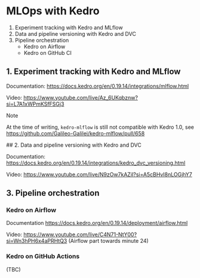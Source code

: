 # MLOps with Kedro

1. Experiment tracking with Kedro and MLflow
2. Data and pipeline versioning with Kedro and DVC
3. Pipeline orchestration
   - Kedro on Airflow
   - Kedro on GitHub CI

## 1. Experiment tracking with Kedro and MLflow

Documentation: https://docs.kedro.org/en/0.19.14/integrations/mlflow.html

Video: https://www.youtube.com/live/Az_6UKqbznw?si=L7A1xWPmKSfFSGj3

> [!NOTE]
> At the time of writing, `kedro-mlflow` is still not compatible with Kedro 1.0,
> see https://github.com/Galileo-Galilei/kedro-mlflow/pull/658

## 2. Data and pipeline versioning with Kedro and DVC

Documentation: https://docs.kedro.org/en/0.19.14/integrations/kedro_dvc_versioning.html

Video: https://www.youtube.com/live/N9zOw7kAZiI?si=A5cBHvI8nLOGjhY7

## 3. Pipeline orchestration

### Kedro on Airflow

Documentation https://docs.kedro.org/en/0.19.14/deployment/airflow.html

Video: https://www.youtube.com/live/C4N71-NtY00?si=Wn3hPH6x4aPRHtQ3 (Airflow part towards minute 24)

### Kedro on GitHub Actions

(TBC)
